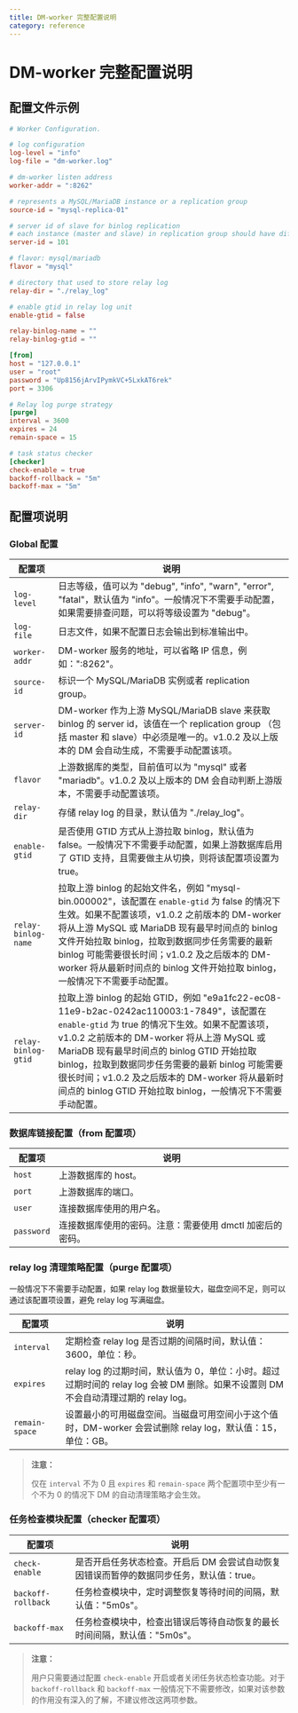 ```yaml
---
title: DM-worker 完整配置说明
category: reference
---
```


# DM-worker 完整配置说明

## 配置文件示例

```toml
# Worker Configuration.

# log configuration
log-level = "info"
log-file = "dm-worker.log"

# dm-worker listen address
worker-addr = ":8262"

# represents a MySQL/MariaDB instance or a replication group
source-id = "mysql-replica-01"

# server id of slave for binlog replication
# each instance (master and slave) in replication group should have different server id
server-id = 101

# flavor: mysql/mariadb
flavor = "mysql"

# directory that used to store relay log
relay-dir = "./relay_log"

# enable gtid in relay log unit
enable-gtid = false

relay-binlog-name = ""
relay-binlog-gtid = ""

[from]
host = "127.0.0.1"
user = "root"
password = "Up8156jArvIPymkVC+5LxkAT6rek"
port = 3306

# Relay log purge strategy
[purge]
interval = 3600
expires = 24
remain-space = 15

# task status checker
[checker]
check-enable = true
backoff-rollback = "5m"
backoff-max = "5m"
```

## 配置项说明

### Global 配置

| 配置项        | 说明                                    |
| ------------ | --------------------------------------- |
| `log-level` | 日志等级，值可以为 "debug", "info", "warn", "error", "fatal"，默认值为 "info"。一般情况下不需要手动配置，如果需要排查问题，可以将等级设置为 "debug"。 |
| `log-file` | 日志文件，如果不配置日志会输出到标准输出中。 |
| `worker-addr` | DM-worker 服务的地址，可以省略 IP 信息，例如：":8262"。 |
| `source-id` | 标识一个 MySQL/MariaDB 实例或者 replication group。 |
| `server-id` | DM-worker 作为上游 MySQL/MariaDB slave 来获取 binlog 的 server id，该值在一个 replication group （包括 master 和 slave）中必须是唯一的。v1.0.2 及以上版本的 DM 会自动生成，不需要手动配置该项。 |
| `flavor` | 上游数据库的类型，目前值可以为 "mysql" 或者 "mariadb"。v1.0.2 及以上版本的 DM 会自动判断上游版本，不需要手动配置该项。 |
| `relay-dir` | 存储 relay log 的目录，默认值为 "./relay_log"。 |
| `enable-gtid` | 是否使用 GTID 方式从上游拉取 binlog，默认值为 false。一般情况下不需要手动配置，如果上游数据库启用了 GTID 支持，且需要做主从切换，则将该配置项设置为 true。 |
| `relay-binlog-name` | 拉取上游 binlog 的起始文件名，例如 "mysql-bin.000002"，该配置在 `enable-gtid` 为 false 的情况下生效。如果不配置该项，v1.0.2 之前版本的 DM-worker 将从上游 MySQL 或 MariaDB 现有最早时间点的 binlog 文件开始拉取 binlog，拉取到数据同步任务需要的最新 binlog 可能需要很长时间；v1.0.2 及之后版本的 DM-worker 将从最新时间点的 binlog 文件开始拉取 binlog，一般情况下不需要手动配置。 |
| `relay-binlog-gtid` | 拉取上游 binlog 的起始 GTID，例如 "e9a1fc22-ec08-11e9-b2ac-0242ac110003:1-7849"，该配置在 `enable-gtid` 为 true 的情况下生效。如果不配置该项，v1.0.2 之前版本的 DM-worker 将从上游 MySQL 或 MariaDB 现有最早时间点的 binlog GTID 开始拉取 binlog，拉取到数据同步任务需要的最新 binlog 可能需要很长时间；v1.0.2 及之后版本的 DM-worker 将从最新时间点的 binlog GTID 开始拉取 binlog，一般情况下不需要手动配置。 |

### 数据库链接配置（from 配置项）

| 配置项        | 说明                                    |
| ------------ | --------------------------------------- |
| `host` | 上游数据库的 host。 |
| `port` | 上游数据库的端口。 |
| `user` | 连接数据库使用的用户名。 |
| `password` | 连接数据库使用的密码。注意：需要使用 dmctl 加密后的密码。 |

### relay log 清理策略配置（purge 配置项）

一般情况下不需要手动配置，如果 relay log 数据量较大，磁盘空间不足，则可以通过该配置项设置，避免 relay log 写满磁盘。

| 配置项        | 说明                                    |
| ------------ | --------------------------------------- |
| `interval` | 定期检查 relay log 是否过期的间隔时间，默认值：3600，单位：秒。 |
| `expires` | relay log 的过期时间，默认值为 0，单位：小时。超过过期时间的 relay log 会被 DM 删除。如果不设置则 DM 不会自动清理过期的 relay log。 |
| `remain-space` | 设置最小的可用磁盘空间。当磁盘可用空间小于这个值时，DM-worker 会尝试删除 relay log，默认值：15，单位：GB。 |

> **注意：**
>
> 仅在 `interval` 不为 0 且 `expires` 和 `remain-space` 两个配置项中至少有一个不为 0 的情况下 DM 的自动清理策略才会生效。

### 任务检查模块配置（checker 配置项）

| 配置项        | 说明                                    |
| ------------ | --------------------------------------- |
| `check-enable` | 是否开启任务状态检查。开启后 DM 会尝试自动恢复因错误而暂停的数据同步任务，默认值：true。 |
| `backoff-rollback` | 任务检查模块中，定时调整恢复等待时间的间隔，默认值："5m0s"。 |
| `backoff-max` | 任务检查模块中，检查出错误后等待自动恢复的最长时间间隔，默认值："5m0s"。 |

> **注意：**
>
> 用户只需要通过配置 `check-enable` 开启或者关闭任务状态检查功能。对于 `backoff-rollback` 和 `backoff-max` 一般情况下不需要修改，如果对该参数的作用没有深入的了解，不建议修改这两项参数。
